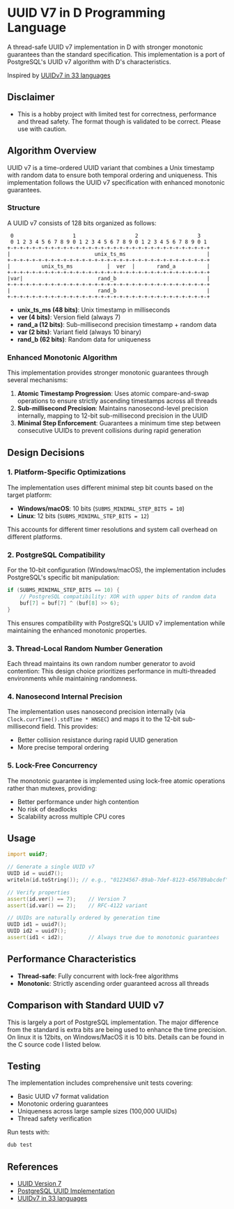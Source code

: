 # UUID V7 in D Programming Language

A thread-safe UUID v7 implementation in D with stronger monotonic guarantees than the standard specification. This implementation is a port of PostgreSQL's UUID v7 algorithm with D's characteristics.

Inspired by [UUIDv7 in 33 languages](https://antonz.org/uuidv7/)

## **Disclaimer**
* This is a hobby project with limited test for correctness, performance and thread safety. The format though is validated to be correct. Please use with caution.

## Algorithm Overview

UUID v7 is a time-ordered UUID variant that combines a Unix timestamp with random data to ensure both temporal ordering and uniqueness. This implementation follows the UUID v7 specification with enhanced monotonic guarantees.

### Structure

A UUID v7 consists of 128 bits organized as follows:

```
 0                   1                   2                   3
 0 1 2 3 4 5 6 7 8 9 0 1 2 3 4 5 6 7 8 9 0 1 2 3 4 5 6 7 8 9 0 1
+-+-+-+-+-+-+-+-+-+-+-+-+-+-+-+-+-+-+-+-+-+-+-+-+-+-+-+-+-+-+-+-+
|                           unix_ts_ms                          |
+-+-+-+-+-+-+-+-+-+-+-+-+-+-+-+-+-+-+-+-+-+-+-+-+-+-+-+-+-+-+-+-+
|          unix_ts_ms           |  ver  |       rand_a          |
+-+-+-+-+-+-+-+-+-+-+-+-+-+-+-+-+-+-+-+-+-+-+-+-+-+-+-+-+-+-+-+-+
|var|                        rand_b                             |
+-+-+-+-+-+-+-+-+-+-+-+-+-+-+-+-+-+-+-+-+-+-+-+-+-+-+-+-+-+-+-+-+
|                            rand_b                             |
+-+-+-+-+-+-+-+-+-+-+-+-+-+-+-+-+-+-+-+-+-+-+-+-+-+-+-+-+-+-+-+-+
```

- **unix_ts_ms (48 bits)**: Unix timestamp in milliseconds
- **ver (4 bits)**: Version field (always 7)
- **rand_a (12 bits)**: Sub-millisecond precision timestamp + random data
- **var (2 bits)**: Variant field (always 10 binary)
- **rand_b (62 bits)**: Random data for uniqueness

### Enhanced Monotonic Algorithm

This implementation provides stronger monotonic guarantees through several mechanisms:

1. **Atomic Timestamp Progression**: Uses atomic compare-and-swap operations to ensure strictly ascending timestamps across all threads
2. **Sub-millisecond Precision**: Maintains nanosecond-level precision internally, mapping to 12-bit sub-millisecond precision in the UUID
3. **Minimal Step Enforcement**: Guarantees a minimum time step between consecutive UUIDs to prevent collisions during rapid generation

## Design Decisions

### 1. Platform-Specific Optimizations

The implementation uses different minimal step bit counts based on the target platform:

- **Windows/macOS**: 10 bits (`SUBMS_MINIMAL_STEP_BITS = 10`)
- **Linux**: 12 bits (`SUBMS_MINIMAL_STEP_BITS = 12`)

This accounts for different timer resolutions and system call overhead on different platforms.

### 2. PostgreSQL Compatibility

For the 10-bit configuration (Windows/macOS), the implementation includes PostgreSQL's specific bit manipulation:

```d
if (SUBMS_MINIMAL_STEP_BITS == 10) {
    // PostgreSQL compatibility: XOR with upper bits of random data
    buf[7] = buf[7] ^ (buf[8] >> 6);
}
```

This ensures compatibility with PostgreSQL's UUID v7 implementation while maintaining the enhanced monotonic properties.

### 3. Thread-Local Random Number Generation

Each thread maintains its own random number generator to avoid contention:
This design choice prioritizes performance in multi-threaded environments while maintaining randomness.

### 4. Nanosecond Internal Precision

The implementation uses nanosecond precision internally (via `Clock.currTime().stdTime * HNSEC`) and maps it to the 12-bit sub-millisecond field. This provides:

- Better collision resistance during rapid UUID generation
- More precise temporal ordering

### 5. Lock-Free Concurrency

The monotonic guarantee is implemented using lock-free atomic operations rather than mutexes, providing:

- Better performance under high contention
- No risk of deadlocks
- Scalability across multiple CPU cores

## Usage

```d
import uuid7;

// Generate a single UUID v7
UUID id = uuid7();
writeln(id.toString()); // e.g., "01234567-89ab-7def-8123-456789abcdef"

// Verify properties
assert(id.ver() == 7);    // Version 7
assert(id.var() == 2);    // RFC-4122 variant

// UUIDs are naturally ordered by generation time
UUID id1 = uuid7();
UUID id2 = uuid7();
assert(id1 < id2);        // Always true due to monotonic guarantees
```

## Performance Characteristics

- **Thread-safe**: Fully concurrent with lock-free algorithms
- **Monotonic**: Strictly ascending order guaranteed across all threads

## Comparison with Standard UUID v7

This is largely a port of PostgreSQL implementation. The major difference from the standard is extra bits are being used to enhance the time precision. On linux it is 12bits, on Windows/MacOS it is 10 bits.
Details can be found in the C source code I listed below.


## Testing

The implementation includes comprehensive unit tests covering:

- Basic UUID v7 format validation
- Monotonic ordering guarantees
- Uniqueness across large sample sizes (100,000 UUIDs)
- Thread safety verification

Run tests with:
```bash
dub test
```

## References

- [UUID Version 7](https://www.rfc-editor.org/rfc/rfc9562.html#name-uuid-version-7)
- [PostgreSQL UUID Implementation](https://github.com/postgres/postgres/blob/master/src/backend/utils/adt/uuid.c)
- [UUIDv7 in 33 languages](https://antonz.org/uuidv7/)
